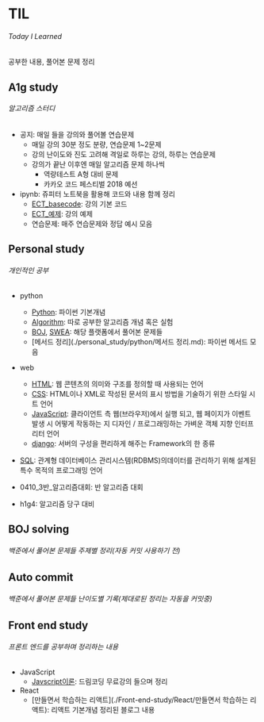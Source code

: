 # TIL

###### Today I Learned

공부한 내용, 풀어본 문제 정리



## A1g study

###### 알고리즘 스터디

- 공지: 매일 들을 강의와 풀어볼 연습문제
  - 매일 강의 30분 정도 분량, 연습문제 1~2문제
  - 강의 난이도와 진도 고려해 격일로 하루는 강의, 하루는 연습문제
  - 강의가 끝난 이후엔 매일 알고리즘 문제 하나씩
    - 역량테스트 A형 대비 문제
    - 카카오 코드 페스티벌 2018 예선
- ipynb: 쥬피터 노트북을 활용해 코드와 내용 함께 정리
  - [ECT_basecode](./A1g_study/ipynb/ECT_basecode.ipynb): 강의 기본 코드
  - [ECT_예제](./A1g_study/ipynb/ECT_예제.ipynb): 강의 예제
  - 연습문제: 매주 연습문제와 정답 예시 모음



## Personal study

###### 개인적인 공부

- python
  - [Python](./personal_study/python/Python.md): 파이썬 기본개념
  - [Algorithm](./personal_study/python/Algorithm): 따로 공부한 알고리즘 개념 혹은 실험
  - [BOJ](./personal_study/python/BOJ), [SWEA](./personal_study/python/SWEA): 해당 플랫폼에서 풀어본 문제들
  - [메서드 정리](./personal_study/python/메서드 정리.md): 파이썬 메서드 모음
- web
  - [HTML](./personal_study/web/html.md): 웹 콘텐츠의 의미와 구조를 정의할 때 사용되는 언어
  - [CSS](./personal_study/web/css.md): HTML이나 XML로 작성된 문서의 표시 방법을 기술하기 위한 스타일 시트 언어
  - [JavaScript](./personal_study/web/js.md): 클라이언트 측 웹(브라우저)에서 실행 되고, 웹 페이지가 이벤트 발생 시 어떻게 작동하는 지 디자인 / 프로그래밍하는 가벼운 객체 지향 인터프리터 언어
  - [django](./personal_study/web/django.md): 서버의 구성을 편리하게 해주는 Framework의 한 종류
- [SQL](./personal_study/SQL.md): 관계형 데이터베이스 관리시스템(RDBMS)의데이터를 관리하기 위해 설계된 특수 목적의 프로그래밍 언어

- 0410_3반_알고리즘대회: 반 알고리즘 대회

- h1g4: 알고리즘 당구 대비



## BOJ solving

###### 백준에서 풀어본 문제들 주제별 정리(자동 커밋 사용하기 전)



## Auto commit

###### 백준에서 풀어본 문제들 난이도별 기록(제대로된 정리는 자동을 커밋중)



## Front end study

###### 프론트 엔드를 공부하며 정리하는 내용

- JavaScript
  - [Javscript이론](./Front-end-study/JavaScript/Javascript이론.md): 드림코딩 무료강의 들으며 정리
- React
  - [만들면서 학습하는 리액트](./Front-end-study/React/만들면서 학습하는 리액트): 리액트 기본개념 정리된 블로그 내용
